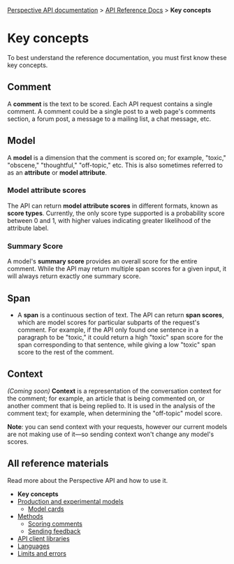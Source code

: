 [Perspective API documentation](https://github.com/conversationai/perspectiveapi/blob/master/README.md) > [API Reference Docs](README.md) > **Key concepts**

# Key concepts

To best understand the reference documentation, you must first know these key concepts.

## Comment

A **comment** is the text to be scored. Each API request contains a single
comment. A comment could be a single post to a web page's comments section,
a forum post, a message to a mailing list, a chat message, etc.

## Model

 A **model** is a dimension that the comment is scored on; for example,
 "toxic," "obscene," "thoughtful," "off-topic," etc. This is also sometimes referred to
 as an **attribute** or **model attribute**.

### Model attribute scores

The API can return **model attribute scores** in different formats, known as
**score types**. Currently, the only score type supported is a probability score
between 0 and 1, with higher values indicating greater likelihood of the attribute
label.

### Summary Score

A model's **summary score** provides an overall score for the entire
comment. While the API may return multiple span scores for a given input, it
will always return exactly one summary score.

## Span

*   A **span** is a continuous section of text. The API can return **span
    scores**, which are model scores for particular subparts of the request's
    comment. For example, if the API only found one sentence in a paragraph to
    be "toxic," it could return a high "toxic" span score for the span
    corresponding to that sentence, while giving a low "toxic" span score to the
    rest of the comment.

## Context

*(Coming soon)* **Context** is a representation of the conversation context
for the comment; for example, an article that is being commented on, or
another comment that is being replied to. It is used in the analysis of the
comment text; for example, when determining the "off-topic" model score.

**Note**: you can send context with your requests, however our current models
are not making use of it&mdash;so sending context won't change any model's
scores.

## All reference materials

Read more about the Perspective API and how to use it.

* **Key concepts**
* [Production and experimental models](models.md)
   * [Model cards](model-cards/README.md)
* [Methods](methods.md)
   * [Scoring comments](methods.md#scoring-comments-analyzecomment)
   * [Sending feedback](methods.md#sending-feedback-suggestcommentscore)
* [API client libraries](clients.md)
* [Languages](languages.md)
* [Limits and errors](limits.md)

